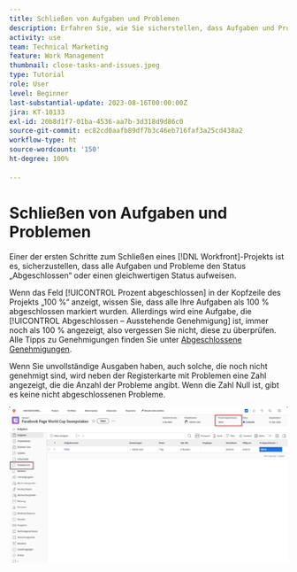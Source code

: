 ```yaml
---
title: Schließen von Aufgaben und Problemen
description: Erfahren Sie, wie Sie sicherstellen, dass Aufgaben und Probleme geschlossen werden, bevor Sie ein Projekt in [!DNL  Workfront]schließen.
activity: use
team: Technical Marketing
feature: Work Management
thumbnail: close-tasks-and-issues.jpeg
type: Tutorial
role: User
level: Beginner
last-substantial-update: 2023-08-16T00:00:00Z
jira: KT-10133
exl-id: 20b8d1f7-01ba-4536-aa7b-3d318d9d86c0
source-git-commit: ec82cd0aafb89df7b3c46eb716faf3a25cd438a2
workflow-type: ht
source-wordcount: '150'
ht-degree: 100%

---
```


# Schließen von Aufgaben und Problemen

Einer der ersten Schritte zum Schließen eines [!DNL Workfront]-Projekts ist es, sicherzustellen, dass alle Aufgaben und Probleme den Status „Abgeschlossen“ oder einen gleichwertigen Status aufweisen.

Wenn das Feld [!UICONTROL Prozent abgeschlossen] in der Kopfzeile des Projekts „100 %“ anzeigt, wissen Sie, dass alle Ihre Aufgaben als 100 % abgeschlossen markiert wurden. Allerdings wird eine Aufgabe, die [!UICONTROL Abgeschlossen – Ausstehende Genehmigung] ist, immer noch als 100 % angezeigt, also vergessen Sie nicht, diese zu überprüfen. Alle Tipps zu Genehmigungen finden Sie unter [Abgeschlossene Genehmigungen](https://experienceleague.adobe.com/docs/workfront-learn/tutorials-workfront/manage-work/close-a-project/complete-approvals.html?lang=de).

Wenn Sie unvollständige Ausgaben haben, auch solche, die noch nicht genehmigt sind, wird neben der Registerkarte mit Problemen eine Zahl angezeigt, die die Anzahl der Probleme angibt. Wenn die Zahl Null ist, gibt es keine nicht abgeschlossenen Probleme.

![Projekt, das [!UICONTROL Prozent abgeschlossen] und offene Probleme anzeigt](assets/close-tasks-and-issues.png)
